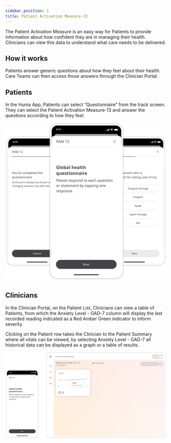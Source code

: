 ```yaml
---
sidebar_position: 1
title: Patient Activation Measure-13
---
```


The Patient Activation Measure is an easy way for Patients to provide information about how confident they are in managing their health. Clinicians can view this data to understand what care needs to be delivered.

## How it works

Patients answer generic questions about how they feel about their health. Care Teams can then access those answers through the Clinician Portal.

## Patients

In the Huma App, Patients can select “Questionnaire” from the track screen. They can select the Patient Activation Measure-13 and answer the questions according to how they feel.

![Patient Activation Measure-13 in the Huma App](./assets/patient-activation-measure-13.svg)

## Clinicians

In the Clinician Portal, on the Patient List, Clinicians can view a table of Patients, from which the Anxiety Level - GAD-7 column will display the last recorded reading indicated as a Red Amber Green indicator to inform severity. 

Clicking on the Patient row takes the Clinician to the Patient Summary where all vitals can be viewed, by selecting Anxiety Level - GAD-7 all historical data can be displayed as a graph or a table of results.

![Clinician View of Patient Activation Measure-13](./assets/cp-patient-activation-measure-13.svg)